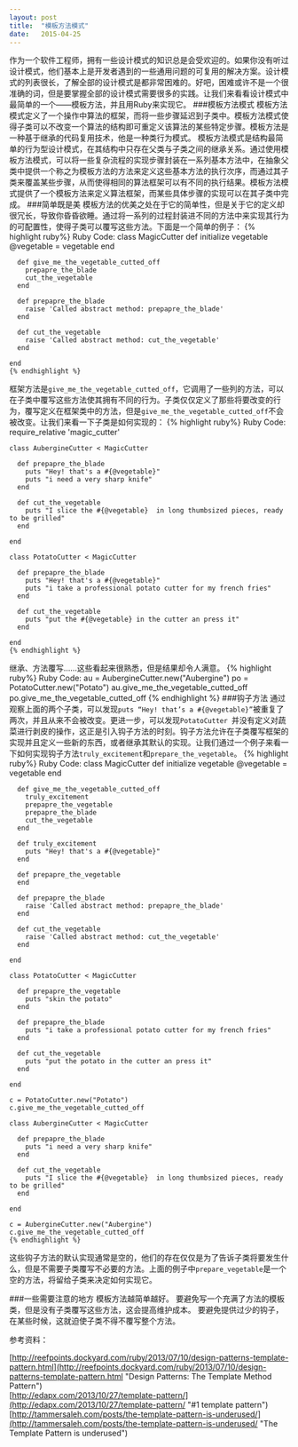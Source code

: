 ```yaml
---
layout: post
title:  "模板方法模式"
date:   2015-04-25
---
```


作为一个软件工程师，拥有一些设计模式的知识总是会受欢迎的。如果你没有听过设计模式，他们基本上是开发者遇到的一些通用问题的可复用的解决方案。设计模式的列表很长，了解全部的设计模式是都非常困难的。好吧，困难或许不是一个很准确的词，但是要掌握全部的设计模式需要很多的实践。让我们来看看设计模式中最简单的一个——模板方法，并且用Ruby来实现它。
###模板方法模式
模板方法模式定义了一个操作中算法的框架，而将一些步骤延迟到子类中。模板方法模式使得子类可以不改变一个算法的结构即可重定义该算法的某些特定步骤。模板方法是一种基于继承的代码复用技术，他是一种类行为模式。
模板方法模式是结构最简单的行为型设计模式，在其结构中只存在父类与子类之间的继承关系。通过使用模板方法模式，可以将一些复杂流程的实现步骤封装在一系列基本方法中，在抽象父类中提供一个称之为模板方法的方法来定义这些基本方法的执行次序，而通过其子类来覆盖某些步骤，从而使得相同的算法框架可以有不同的执行结果。模板方法模式提供了一个模板方法来定义算法框架，而某些具体步骤的实现可以在其子类中完成。
###简单既是美
模板方法的优美之处在于它的简单性，但是关于它的定义却很冗长，导致你昏昏欲睡。通过将一系列的过程封装进不同的方法中来实现其行为的可配置性，使得子类可以覆写这些方法。下面是一个简单的例子：
    {% highlight ruby%}
    Ruby Code:
	class MagicCutter
	  def initialize vegetable
	    @vegetable = vegetable
	  end
	
	  def give_me_the_vegetable_cutted_off
	    prepapre_the_blade
	    cut_the_vegetable
	  end
	
	  def prepapre_the_blade
	    raise 'Called abstract method: prepapre_the_blade'
	  end
	
	  def cut_the_vegetable
	    raise 'Called abstract method: cut_the_vegetable'
	  end
	
	end
	{% endhighlight %}
框架方法是`give_me_the_vegetable_cutted_off`，它调用了一些列的方法，可以在子类中覆写这些方法使其拥有不同的行为。子类仅仅定义了那些将要改变的行为，覆写定义在框架类中的方法，但是`give_me_the_vegetable_cutted_off`不会被改变。让我们来看一下子类是如何实现的：
    {% highlight ruby%}
    Ruby Code:
	require_relative 'magic_cutter'
	
	class AubergineCutter < MagicCutter
	
	  def prepapre_the_blade
	    puts "Hey! that's a #{@vegetable}"
	    puts "i need a very sharp knife"
	  end
	
	  def cut_the_vegetable
	    puts "I slice the #{@vegetable}  in long thumbsized pieces, ready to be grilled"
	  end
	
	end
	
	class PotatoCutter < MagicCutter
	
	  def prepapre_the_blade
	    puts "Hey! that's a #{@vegetable}"
	    puts "i take a professional potato cutter for my french fries"
	  end
	
	  def cut_the_vegetable
	    puts "put the #{@vegetable} in the cutter an press it"
	  end
	
	end
    {% endhighlight %}
继承、方法覆写……这些看起来很熟悉，但是结果却令人满意。
    {% highlight ruby%}
    Ruby Code:
	au = AubergineCutter.new("Aubergine")
	po = PotatoCutter.new("Potato")
	au.give_me_the_vegetable_cutted_off
	po.give_me_the_vegetable_cutted_off
	{% endhighlight %}
###钩子方法
通过观察上面的两个子类，可以发现`puts “Hey! that’s a #{@vegetable}”`被重复了两次，并且从来不会被改变。更进一步，可以发现`PotatoCutter `并没有定义对蔬菜进行剥皮的操作，这正是引入钩子方法的时刻。钩子方法允许在子类覆写框架的实现并且定义一些新的东西，或者继承其默认的实现。让我们通过一个例子来看一下如何实现钩子方法`truly_excitement`和`prepare_the_vegetable`。
	{% highlight ruby%}
	Ruby Code:
	class MagicCutter
	  def initialize vegetable
	    @vegetable = vegetable
	  end
	
	  def give_me_the_vegetable_cutted_off
	    truly_excitement
	    prepapre_the_vegetable
	    prepapre_the_blade
	    cut_the_vegetable
	  end
	
	  def truly_excitement
	    puts "Hey! that's a #{@vegetable}"
	  end
	
	  def prepapre_the_vegetable
	  end
	
	  def prepapre_the_blade
	    raise 'Called abstract method: prepapre_the_blade'
	  end
	
	  def cut_the_vegetable
	    raise 'Called abstract method: cut_the_vegetable'
	  end
	
	end
	
	class PotatoCutter < MagicCutter
	
	  def prepapre_the_vegetable
	    puts "skin the potato"
	  end
	
	  def prepapre_the_blade
	    puts "i take a professional potato cutter for my french fries"
	  end
	
	  def cut_the_vegetable
	    puts "put the potato in the cutter an press it"
	  end
	
	end
	
	c = PotatoCutter.new("Potato")
	c.give_me_the_vegetable_cutted_off
	
	class AubergineCutter < MagicCutter
	
	  def prepapre_the_blade
	    puts "i need a very sharp knife"
	  end
	
	  def cut_the_vegetable
	    puts "I slice the #{@vegetable}  in long thumbsized pieces, ready to be grilled"
	  end
	
	end
	
	c = AubergineCutter.new("Aubergine")
	c.give_me_the_vegetable_cutted_off
	{% endhighlight %}
这些钩子方法的默认实现通常是空的，他们的存在仅仅是为了告诉子类将要发生什么，但是不需要子类覆写不必要的方法。上面的例子中`prepare_vegetable`是一个空的方法，将留给子类来决定如何实现它。

###一些需要注意的地方
模板方法越简单越好。
要避免写一个充满了方法的模板类，但是没有子类覆写这些方法，这会提高维护成本。
要避免提供过少的钩子，在某些时候，这就迫使子类不得不覆写整个方法。

参考资料：</br>

[http://reefpoints.dockyard.com/ruby/2013/07/10/design-patterns-template-pattern.html](http://reefpoints.dockyard.com/ruby/2013/07/10/design-patterns-template-pattern.html "Design Patterns: The Template Method Pattern")</br>
[http://edapx.com/2013/10/27/template-pattern/](http://edapx.com/2013/10/27/template-pattern/ "#1 template pattern")</br>
[http://tammersaleh.com/posts/the-template-pattern-is-underused/](http://tammersaleh.com/posts/the-template-pattern-is-underused/ "The Template Pattern is underused")